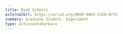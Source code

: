 ```yaml
---
title: Ryan Schmitz
externalUrl: https://orcid.org/0000-0003-2328-677X
summary: Graduate Student, Experiment
type: altucsantabarbara
---
```

